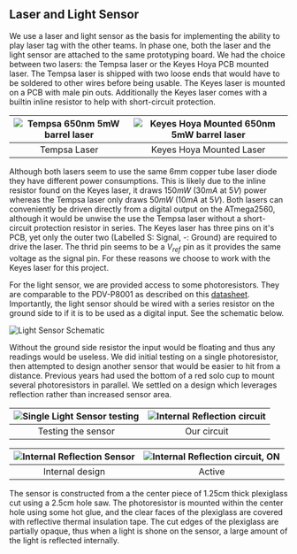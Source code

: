 ## Laser and Light Sensor

[tempsa]: https://i.imgur.com/P7iovUG.jpg "Tempsa 650nm 5mW barrel laser"

[keyes]: https://i.imgur.com/MQWzkdP.jpg "Keyes Hoya Mounted 650nm 5mW barrel laser"

[LSSchematic]: https://i.imgur.com/bpMK6aL.png "Light Sensor Schematic"

[singleLS]: https://i.imgur.com/QN6xlni.png "Single Light Sensor testing"

[TIRSensorOpen]: https://i.imgur.com/OxCo7bA.jpg "Internal Reflection Sensor"

[TIRCircuit]: https://i.imgur.com/JGEYQnX.jpg "Internal Reflection circuit"

[TIRSensorLit]: https://i.imgur.com/TxO4daI.jpg "Internal Reflection circuit, ON"



We use a laser and light sensor as the basis for implementing the ability to play laser tag with the other teams. In phase one, both the laser and the light sensor are attached to the same prototyping board. We had the choice between two lasers: the Tempsa laser or the Keyes Hoya PCB mounted laser. The Tempsa laser is shipped with two loose ends that would have to be soldered to other wires before being usable. The Keyes laser is mounted on a PCB with male pin outs. Additionally the Keyes laser comes with a builtin inline resistor to help with short-circuit protection.

|  ![][tempsa]   |        ![][keyes]          |
|:--------------:|:--------------------------:|
|  Tempsa Laser  |  Keyes Hoya Mounted Laser  |


Although both lasers seem to use the same 6mm copper tube laser diode they have different power consumptions. This is likely due to the inline resistor found on the Keyes laser, it draws $150mW$ ($30mA$ at $5V$) power whereas the Tempsa laser only draws $50mW$ ($10mA$ at $5V$). Both lasers can conveniently be driven directly from a digital output on the ATmega2560, although it would be unwise the use the Tempsa laser without a short-circuit protection resistor in series. The Keyes laser has three pins on it's PCB, yet only the outer two (Labelled S: Signal, -: Ground) are required to drive the laser. The thrid pin seems to be a $V_{ref}$ pin as it provides the same voltage as the signal pin. For these reasons we choose to work with the Keyes laser for this project.

For the light sensor, we are provided access to some photoresistors. They are comparable to the PDV-P8001 as described on this [datasheet](https://cdn-learn.adafruit.com/assets/assets/000/010/127/original/PDV-P8001.pdf). Importantly, the light sensor should be wired with a series resistor on the ground side to if it is to be used as a digital input. See the schematic below.

![][LSSchematic]

Without the ground side resistor the input would be floating and thus any readings would be useless. We did initial testing on a single photoresistor, then attempted to design another sensor that would be easier to hit from a distance. Previous years had used the bottom of a red solo cup to mount several photoresistors in parallel. We settled on a design which leverages reflection rather than increased sensor area.



|      ![][singleLS]       |  ![][TIRCircuit]  |
|:------------------------:|:-----------------:|
|   Testing the sensor     |     Our circuit   |

|    ![][TIRSensorOpen]    | ![][TIRSensorLit] |
|:------------------------:|:-----------------:|
|      Internal design     |      Active       |

The sensor is constructed from a the center piece of 1.25cm thick plexiglass cut using a 2.5cm hole saw. The photoresistor is mounted within the center hole using some hot glue, and the clear faces of the plexiglass are covered with reflective thermal insulation tape. The cut edges of the plexiglass are partially opaque, thus when a light is shone on the sensor, a large amount of the light is reflected internally.






